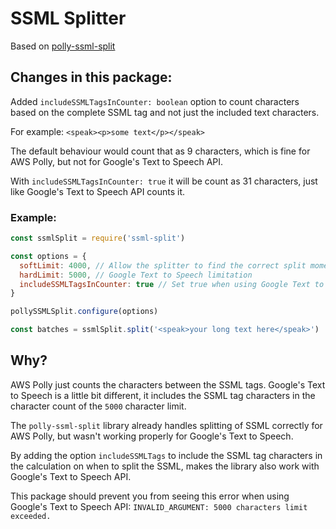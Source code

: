# SSML Splitter

Based on [polly-ssml-split](https://github.com/oleglegun/polly-ssml-split)

## Changes in this package:
Added `includeSSMLTagsInCounter: boolean` option to count characters based on the complete SSML tag and not just the included text characters.

For example:
`<speak><p>some text</p></speak>`

The default behaviour would count that as 9 characters, which is fine for AWS Polly, but not for Google's Text to Speech API.

With `includeSSMLTagsInCounter: true` it will be count as 31 characters, just like Google's Text to Speech API counts it.


### Example:
```javascript
const ssmlSplit = require('ssml-split')

const options = {
  softLimit: 4000, // Allow the splitter to find the correct split moment between 4000-5000 characters
  hardLimit: 5000, // Google Text to Speech limitation
  includeSSMLTagsInCounter: true // Set true when using Google Text to Speech API, set to false with AWS Polly
}

pollySSMLSplit.configure(options)

const batches = ssmlSplit.split('<speak>your long text here</speak>')
```

## Why?
AWS Polly just counts the characters between the SSML tags. Google's Text to Speech is a little bit different, it includes the SSML tag characters in the character count of the `5000` character limit. 

The `polly-ssml-split` library already handles splitting of SSML correctly for AWS Polly, but wasn't working properly for Google's Text to Speech.

By adding the option `includeSSMLTags` to include the SSML tag characters in the calculation on when to split the SSML, makes the library also work with Google's Text to Speech API.

This package should prevent you from seeing this error when using Google's Text to Speech API:
`INVALID_ARGUMENT: 5000 characters limit exceeded.`
